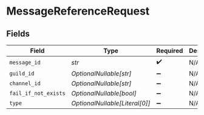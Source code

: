 # MessageReferenceRequest


## Fields

| Field                          | Type                           | Required                       | Description                    |
| ------------------------------ | ------------------------------ | ------------------------------ | ------------------------------ |
| `message_id`                   | *str*                          | :heavy_check_mark:             | N/A                            |
| `guild_id`                     | *OptionalNullable[str]*        | :heavy_minus_sign:             | N/A                            |
| `channel_id`                   | *OptionalNullable[str]*        | :heavy_minus_sign:             | N/A                            |
| `fail_if_not_exists`           | *OptionalNullable[bool]*       | :heavy_minus_sign:             | N/A                            |
| `type`                         | *OptionalNullable[Literal[0]]* | :heavy_minus_sign:             | N/A                            |